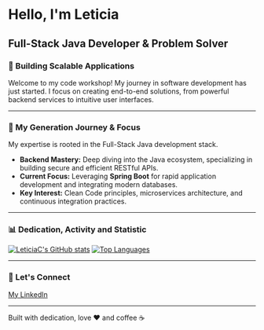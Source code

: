 # Hello, I'm Leticia 
## Full-Stack Java Developer & Problem Solver

### 🌟 Building Scalable Applications

Welcome to my code workshop! My journey in software development has just started.
I focus on creating end-to-end solutions, from powerful backend services to intuitive user interfaces.

---

### 🚀 My Generation Journey & Focus

My expertise is rooted in the Full-Stack Java development stack.

- **Backend Mastery:** Deep diving into the Java ecosystem, specializing in building secure and efficient RESTful APIs.
- **Current Focus:** Leveraging **Spring Boot** for rapid application development and integrating modern databases.
- **Key Interest:** Clean Code principles, microservices architecture, and continuous integration practices.

---


### 📊 Dedication, Activity and Statistic
[![LeticiaC's GitHub stats](https://github-readme-stats.vercel.app/api?username=lefcc&show_icons=true&theme=dracula&count_private=true&hide_border=true)](https://github.com/anuraghazra/github-readme-stats)
[![Top Languages](https://github-readme-stats.vercel.app/api/top-langs/?username=lefcc&layout=compact&theme=dracula&hide_border=true)](https://github.com/anuraghazra/github-readme-stats)

---


### 🤝 Let's Connect
[My LinkedIn](https://www.linkedin.com/in/leticiafccampos/)


---



Built with dedication, love ❤️ and coffee ☕